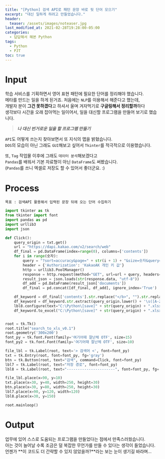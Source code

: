 ```yaml
---
title: "[Python] 검색 API로 패턴 문장 바로 뒷 단어 모으기"
excerpt: "대신 일하게 하려고 만들었습니다."
header:
  teaser: /assets/images/noteaser.jpg
last_modified_at: 2021-02-28T19:28:00-05:00
categories:
  - 답답해서 해본 Python
tags:
  - Python
  - PJT
toc: true
---
```


Input
=====

학습 서비스를 기획하면서 영어 표현 패턴에 필요한 단어를 정리해야 했습니다.   
메타를 만드는 일을 하게 된거죠. 처음에는 `NLP`를 이용해서 해준다고 했는데,   
개발자 분이 **그건 못하겠다**고 하셔서 울며 겨자먹기로 **구글링해서 정리할까**하다   
생각보다 시간을 오래 잡아먹는 일이어서, 일을 대신할 프로그램을 만들어 보기로 했습니다.   

> **_나 대신 번거로운 일을 할 프로그램 만들기_**   

`API`도 어떻게 쓰는지 찾아보면서 또 지식의 맵을 밝혔습니다.        
`DOS`의 모습이 아닌 그래도 `GUI`해보고 싶어서 `Tkinter`를 적극적으로 이용했습니다.   

또, `Tag` 작업물 이후에 그래도 `데이터 분석`해보겠다고   
`Pandas`를 배워서 기본 자료형이 아닌 `DataFrame`도 써봤습니다.   
(`Pandas`를 쓰니 엑셀로 저장도 할 수 있어서 좋더군요. :)   

Process
=====
```
목표 : 검색API 활용해서 입력된 문장 뒤에 오는 단어 수집하기
```
```python
import tkinter as tk
from tkinter import font
import pandas as pd
import urllib3
import json

def Click():
    query_origin = txt.get()
    url = "https://dapi.kakao.com/v2/search/web"
    df_final = pd.DataFrame(index=range(0), columns=['contents'])
    for i in range(숫자):
        query = "?sort=accuracy&page=" + str(i + 1) + "&size=숫자&query=" + query_origin
        header = {'Authorization': 'KakaoAK 개인 키 값'}
        http = urllib3.PoolManager()
        response = http.request(method="GET", url=url + query, headers=header)
        result_json = json.loads(str(response.data, "utf-8"))
        df_add = pd.DataFrame(result_json['documents'])
        df_final = pd.concat([df_final, df_add], ignore_index='True')

    df_keyword = df_final['contents'].str.replace("</b>", "").str.replace('<b>', "").str.replace('.', "").str.lower()
    df_keyword = df_keyword.str.extract(query_origin.lower() + '\s([A-Za-z]*?)\s').dropna(axis=0)
    lbl8.configure(text="C:\Python\[save]" + str(query_origin) + ".xlsx", font=font_py2, fg='green')
    df_keyword.to_excel("C:\Python\[save]" + str(query_origin) + ".xlsx")


root = tk.Tk()
root.title("search_to_xls_v0.1")
root.geometry('300x200')
font_py = tk.font.Font(family='여기어때 잘난체 OTF', size=15)
font_py2 = tk.font.Font(family='여기어때 잘난체 OTF', size=10)

file_lbl = tk.Label(root, text='> 검색어 <', font=font_py)
txt = tk.Entry(root, font=font_py, fg='gray')
btn = tk.Button(root, text="검색", command=Click, font=font_py)
lbl7 = tk.Label(root, text="저장 경로", font=font_py)
lbl8 = tk.Label(root, text="----------------------", font=font_py, fg='red')

file_lbl.place(x=90, y=10)
txt.place(x=30, y=40, width=250, height=30)
btn.place(x=30, y=80, width=250, height=30)
lbl7.place(x=90, y=120, width=120)
lbl8.place(x=30, y=150)

root.mainloop()
```   


Output
=====
업무에 있어 스스로 도움되는 프로그램을 만들었다는 점에서 만족스러웠습니다.   
아는 것이 늘어날 수록 조금은 덜 복잡한 무언가를 만들 수 있다는 생각이 들었습니다.   
언젠가 **이 코드도 더 간략할 수 있지 않았을까?**라는 보는 눈이 생기길 바라며...
